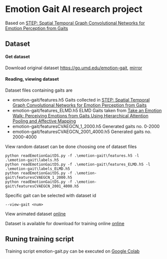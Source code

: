 # Emotion Gait AI research project
Based on [STEP: Spatial Temporal Graph Convolutional Networks for Emotion Perception from Gaits](https://arxiv.org/abs/1910.12906v1)

## Dataset

#### Get dataset
Download original dataset  <https://go.umd.edu/emotion-gait>, [mirror](http://nneimanis.id.lv/emotion-gait/emotion-gait.zip)

#### Reading, viewing dataset
Dataset files containing gaits are
- emotion-gait/features.h5 Gaits collected in [STEP: Spatial Temporal Graph Convolutional Networks for Emotion Perception from Gaits](https://arxiv.org/abs/1910.12906v1)
- emotion-gait/features_ELMD.h5 ELMD Gaits taken from [Take an Emotion Walk: Perceiving Emotions from Gaits Using Hierarchical Attention Pooling and Affective Mapping](http://arxiv.org/abs/1911.08708v2)
- emotion-gait/featuresCVAEGCN_1_2000.h5 Generated gaits no. 0-2000
- emotion-gait/featuresCVAEGCN_2001_4000.h5 Generated gaits no. 2000-4000


View random dataset can be done choosing one of dataset files

	python readEmotionGaitDS.py -f .\emotion-gait\features.h5 -l .\emotion-gait\labels.h5
	python readEmotionGaitDS.py -f .\emotion-gait\features_ELMD.h5 -l .\emotion-gait\labels_ELMD.h5
	python readEmotionGaitDS.py -f .\emotion-gait\featuresCVAEGCN_1_2000.h5
	python readEmotionGaitDS.py -f .\emotion-gait\featuresCVAEGCN_2001_4000.h5

Specific gait can be selected with dataset id

	--view-gait <num>

View animated dataset [online](http://nneimanis.id.lv/emotion-gait/index.php)

Dataset is available for download for training online [online](http://nneimanis.id.lv/emotion-gait/emotion-gait.h5)

## Runing training script
Training script emotion-gait.py can be executed on [Google Colab](https://colab.research.google.com/drive/1QuZP5JA2TmSBc-JgAXzJ45_xjWFiNLs-?usp=sharing)
